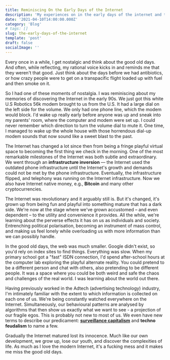 ```yaml
---
title: Reminiscing On the Early Days of the Internet
description: 'My experiences on in the early days of the internet and the changes its gone through'
date: '2021-04-10T14:00:00.000Z'
category: 'Blog'
# tags: []
slug: the-early-days-of-the-internet
template: 'post'
draft: false
socialImage: ''
---
```


Every once in a while, I get nostalgic and think about the good old days. And often, while reflecting, my rational voice kicks in and reminds me that they weren't that good. Just think about the days before we had antibiotics, or how crazy people were to get on a transpacific flight loaded up with fuel and then smoke on it. 

So I had one of these moments of nostalgia. I was reminiscing about my memories of discovering the Internet in the early 90s. We just got this white U.S Robotics 56k modem brought to us from the U.S. It had a large dial on the left side for the volume. We only had one phone line, which the modem would block. I'd wake up really early before anyone was up and sneak into my parents' room, where the computer and modem were set up. I could never remember which direction to turn the volume dial to mute it. One time, I managed to wake up the whole house with those horrendous dial-up modem sounds that now sound like a sweet blast to the past.

The Internet has changed a lot since then from being a fringe playful virtual space to becoming the first thing we check in the morning. One of the most remarkable milestones of the Internet was both subtle and extraordinary. We went through an **infrastructure inversion** — the Internet used the outdated phone infrastructure until the Internet's growth and demands could not be met by the phone infrastructure. Eventually, the infrastructure flipped, and telephony was running on the Internet infrastructure. Now we also have Internet native money, e.g., **Bitcoin** and many other cryptocurrencies. 

The Internet was revolutionary and it arguably still is. But it's changed, it's grown up from being fun and playful into something mature that has a dark side. We're now at the stage where we've grown accustomed – and even dependent – to the utility and convenience it provides. All the while, we're learning about the perverse effects it has on us as individuals and society. Entrenching political polarisation, becoming an instrument of mass control, and making us feel lonely while overloading us with more information than we can possibly handle. 

<!-- Remember the 2016 Pokémon Go craze:

> "Pokémon Go is a virtual reality game for mobile phones. It uses GPS to locate, capture, train, and battle virtual creatures, called Pokémon, which appear as if they are in the player's real-world location. The game is free-to-play; it uses a freemium business model combined with local advertising and supports in-app purchases for additional in-game items. It was one of the most used and profitable mobile apps in 2016, having been downloaded more than 500 million times worldwide by the end of the year. The game had over a billion global downloads by early 2019, and grossed more than $6 billion in revenue as of 2020." ~ Paraphrased from Wikipedia

Pokemon Go is a cautionary tale. A fun new technology that quickly becomes questionable. Pokemon Go had over a billion downloads – that's about every 8th person in the world who left their home on an adventure to capture virtual characters. If that's not some kind of collective mania – I'm not sure what is. But maybe it's all innocent, fun, and playful? -->

In the good old days, the web was much smaller. Google didn't exist, so you'd rely on index sites to find things. Everything was slow. When my primary school got a "fast" ISDN connection, I'd spend after-school hours at the computer lab exploring the playful alternate reality. You could pretend to be a different person and chat with others, also pretending to be different people. It was a space where you could be both weird and safe the chaos and challenges of the real world. I was learning about the world out there.

Having previously worked in the Adtech (advertising technology) industry, I'm intimately familiar with the extent to which information is collected on each one of us. We're being constantly watched everywhere on the Internet. Simultaneously, our behavioural patterns are analysed by algorithms that then show us exactly what we want to see - a projection of our fragile egos. This is probably not new to most of us. We even have new terms to describe our predicament: [**surveillance capitalism**](https://en.wikipedia.org/wiki/Surveillance_capitalism) and **techno feudalism** to name a few. 

Gradually the Internet matured lost its innocence. Much like our own development, we grow up, lose our youth, and discover the complexities of life. As much as I love the modern Internet, it's a fucking mess and it makes me miss the good old days. 

